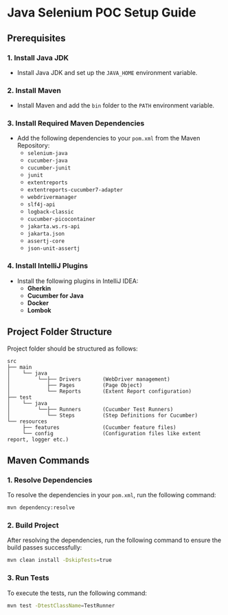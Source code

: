 
# Java Selenium POC Setup Guide

## Prerequisites

### 1. **Install Java JDK**
- Install Java JDK and set up the `JAVA_HOME` environment variable.

### 2. **Install Maven**
- Install Maven and add the `bin` folder to the `PATH` environment variable.

### 3. **Install Required Maven Dependencies**
- Add the following dependencies to your `pom.xml` from the Maven Repository:
     - `selenium-java`
     - `cucumber-java`
     - `cucumber-junit`
     - `junit`
     - `extentreports`
     - `extentreports-cucumber7-adapter`
     - `webdrivermanager`
     - `slf4j-api`
     - `logback-classic`
     - `cucumber-picocontainer`
     - `jakarta.ws.rs-api`
     - `jakarta.json`
     - `assertj-core`
     - `json-unit-assertj`

### 4. **Install IntelliJ Plugins**
- Install the following plugins in IntelliJ IDEA:
     - **Gherkin**
     - **Cucumber for Java**
     - **Docker**
     - **Lombok**

## Project Folder Structure

Project folder should be structured as follows:

```
src
├── main
│    └── java
│         └──├── Drivers       (WebDriver management)
│            ├── Pages         (Page Object)
│            └── Reports       (Extent Report configuration)
├── test
│    └── java
│         └──├── Runners       (Cucumber Test Runners)
│            └── Steps         (Step Definitions for Cucumber)
└── resources
     ├── features              (Cucumber feature files)
     └── config                (Configuration files like extent report, logger etc.)
```

## Maven Commands

### 1. **Resolve Dependencies**
To resolve the dependencies in your `pom.xml`, run the following command:

   ```bash
   mvn dependency:resolve
   ```

### 2. **Build Project**
After resolving the dependencies, run the following command to ensure the build passes successfully:

   ```bash
   mvn clean install -DskipTests=true
   ```

### 3. **Run Tests**
To execute the tests, run the following command:

   ```bash
   mvn test -DtestClassName=TestRunner
   ```

